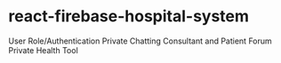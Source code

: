 # react-firebase-hospital-system

User Role/Authentication
Private Chatting
Consultant and Patient Forum
Private Health Tool
